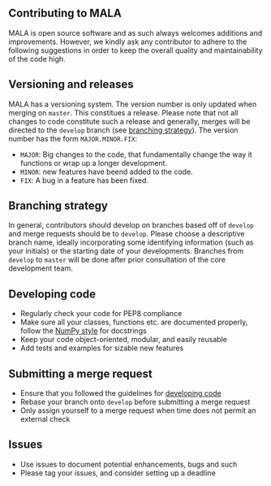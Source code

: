 ## Contributing to MALA

MALA is open source software and as such always welcomes additions and 
improvements. However, we kindly ask any contributor to adhere to the following
suggestions in order to keep the overall quality and maintainability of the 
code high. 

## Versioning and releases

MALA has a versioning system. The version number is only updated when merging
on `master`. This constitues a release. Please note that not all changes
to code constitute such a release and generally, merges will be directed
to the `develop` branch
(see [branching strategy](#branching-strategy)). The version number has
the form `MAJOR.MINOR.FIX`:

* `MAJOR`: Big changes to the code, that fundamentally change the way it 
  functions or wrap up a longer development.
* `MINOR`: new features have beend added to the code.
* `FIX`: A bug in a feature has been fixed. 


## Branching strategy

In general, contributors should develop on branches based off of `develop` and
merge requests should be to `develop`. Please choose a descriptive branch name,
ideally incorporating some identifying information (such as your initials)
or the starting date of your developments. Branches from `develop` to `master`
will be done after prior consultation of the core development team.

## Developing code

* Regularly check your code for PEP8 compliance
* Make sure all your classes, functions etc. are documented properly, 
  follow the 
  [NumPy style](https://numpydoc.readthedocs.io/en/latest/format.html#docstring-standard) 
  for docstrings
* Keep your code object-oriented, modular, and easily reusable
* Add tests and examples for sizable new features

## Submitting a merge request

* Ensure that you followed the guidelines for [developing code](#developing-code)
* Rebase your branch onto `develop` before submitting a merge request
* Only assign yourself to a merge request when time does not permit an 
  external check

## Issues

* Use issues to document potential enhancements, bugs and such
* Please tag your issues, and consider setting up a deadline 

